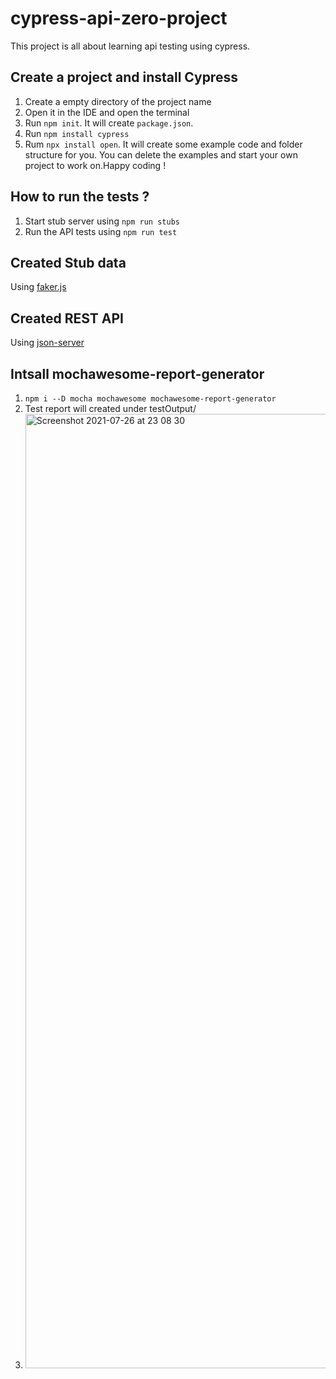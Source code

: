 
# cypress-api-zero-project

This project is all about learning api testing using cypress.

## Create a project and install Cypress  
  1. Create a empty directory of the project name
  2. Open it in the IDE and open the terminal
  3. Run `npm init`. It will create `package.json`.
  4. Run `npm install cypress`
  5. Rum `npx install open`. It will create some example code and folder structure for you. You can delete the examples and start your own project to work on.Happy coding !

## How to run the tests ?
   1. Start stub server using `npm run stubs`
   2. Run the API tests using `npm run test`
   
## Created Stub data
   Using [faker.js](https://www.npmjs.com/package/faker)

## Created REST API
   Using [json-server](https://www.npmjs.com/package/json-server)
 
## Intsall mochawesome-report-generator
   1. `npm i --D mocha mochawesome mochawesome-report-generator`
   2. Test report will created under testOutput/
   3. <img width="1527" alt="Screenshot 2021-07-26 at 23 08 30" src="https://user-images.githubusercontent.com/69424682/127065568-1fc4b968-c9a6-4697-bcd8-cce378312155.png">

